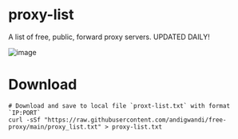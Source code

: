 # proxy-list
A list of free, public, forward proxy servers. UPDATED DAILY!

![image](https://user-images.githubusercontent.com/11092753/199158912-2b99d36b-5947-4c12-8c96-804ce17280a9.png)

# Download
```
# Download and save to local file `proxt-list.txt` with format `IP:PORT`
curl -sSf "https://raw.githubusercontent.com/andigwandi/free-proxy/main/proxy_list.txt" > proxy-list.txt

```
